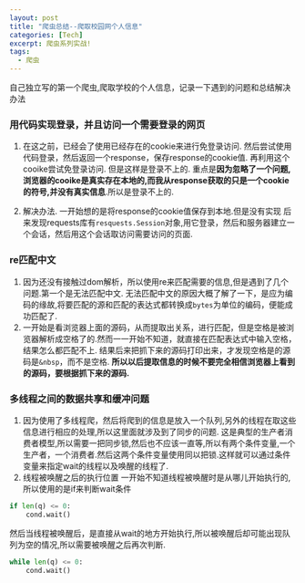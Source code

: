 ```yaml
---
layout: post
title: "爬虫总结--爬取校园网个人信息"
categories: [Tech]
excerpt: 爬虫系列实战!
tags: 
  - 爬虫
---
```


自己独立写的第一个爬虫,爬取学校的个人信息，记录一下遇到的问题和总结解决办法

### 用代码实现登录，并且访问一个需要登录的网页 ###
1.  在这之前，已经会了使用已经存在的cookie来进行免登录访问.
    然后尝试使用代码登录，然后返回一个response，保存response的cookie值.
    再利用这个cooike尝试免登录访问.
    但是这样是登录不上的.
    重点是**因为忽略了一个问题,浏览器的cooike是真实存在本地的,而我从response获取的只是一个cookie的符号,并没有真实信息**.所以是登录不上的.

2.  解决办法.
    一开始想的是将response的cookie值保存到本地.但是没有实现
    后来发现requests库有`resquests.Session`对象,用它登录，然后和服务器建立一个会话，然后用这个会话取访问需要访问的页面.


### re匹配中文 ###
1.  因为还没有接触过dom解析，所以使用re来匹配需要的信息,但是遇到了几个问题.第一个是无法匹配中文.
    无法匹配中文的原因大概了解了一下，是应为编码的缘故,将要匹配的源和匹配的表达式都转换成`bytes`为单位的编码，便能成功匹配了.
2.  一开始是看浏览器上面的源码，从而提取出关系，进行匹配，但是空格是被浏览器解析成空格了的.然而一一开始不知道，就直接在匹配表达式中输入空格，结果怎么都匹配不上.
    结果后来把抓下来的源码打印出来，才发现空格是的源码是`&nbsp`，而不是空格.
    **所以以后提取信息的时候不要完全相信浏览器上看到的源码，要根据抓下来的源码.**


### 多线程之间的数据共享和缓冲问题 ###
1.  因为使用了多线程爬，然后将爬到的信息是放入一个队列,另外的线程在取这些信息进行相应的处理,所以这里面就涉及到了同步的问题.
    这是典型的生产者消费者模型,所以需要一把同步锁,然后也不应该一直等,所以有两个条件变量,一个生产者，一个消费者.然后这两个条件变量使用同以把锁.这样就可以通过条件变量来指定wait的线程以及唤醒的线程了.
2.  线程被唤醒之后的执行位置
    一开始不知道线程被唤醒时是从哪儿开始执行的,所以使用的是if来判断wait条件
```python
if len(q) <= 0:
    cond.wait()
```

然后当线程被唤醒后，是直接从wait的地方开始执行,所以被唤醒后却可能出现队列为空的情况,所以需要被唤醒之后再次判断.

```python
while len(q) <= 0:
    cond.wait()
```
